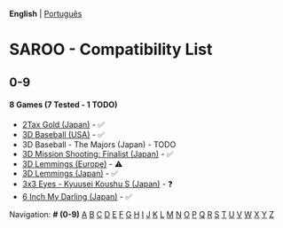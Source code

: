 **English** | [Português](../pt-br/09.md)

# SAROO - Compatibility List

## 0-9

#### 8 Games (7 Tested - 1 TODO)

- [2Tax Gold (Japan)](../../../Regions/Retails/Japan/T-4305G/01/README.md) - :white_check_mark:
- [3D Baseball (USA)](../../../Regions/Retails/USA/T-15906H/01/README.md) - :white_check_mark:
- 3D Baseball - The Majors (Japan) - TODO
- [3D Mission Shooting: Finalist (Japan)](../../../Regions/Retails/Japan/T-18511G/01/README.md) - :white_check_mark:
- [3D Lemmings (Europe)](../../../Regions/Retails/Europe/T-11304H/01/README.md) - :warning:
- [3D Lemmings (Japan)](../../../Regions/Retails/Japan/T-15013G/01/README.md) - :white_check_mark:
- [3x3 Eyes - Kyuusei Koushu S (Japan)](../../../Regions/Retails/Japan/T-21301G/01/README.md) - :question:
- [6 Inch My Darling (Japan)](../../../Regions/Retails/Japan/T-19721G/01/README.md) - :white_check_mark:

Navigation:
**# (0-9)** [A](./A.md) [B](./B.md) [C](./C.md) [D](./D.md) [E](./E.md) [F](./F.md) [G](./G.md) [H](./H.md) [I](./I.md) [J](./J.md) [K](./K.md) [L](./L.md) [M](./M.md) [N](./N.md) [O](./O.md) [P](./P.md) [Q](./Q.md) [R](./R.md) [S](./S.md) [T](./T.md) [U](./U.md) [V](./V.md) [W](./W.md) [X](./X.md) [Y](./Y.md) [Z](./Z.md)
